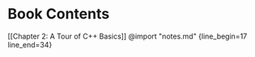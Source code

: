 

# Book Contents

[[Chapter 2: A Tour of C++ Basics]]
@import "notes.md" {line_begin=17 line_end=34}
